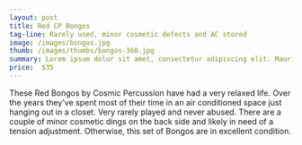 ```yaml
---
layout: post
title: Red CP Bongos
tag-line: Rarely used, minor cosmetic defects and AC stored
image: /images/bongos.jpg
thumb: /images/thumbs/bongos-360.jpg
summary: Lorem ipsum dolor sit amet, consectetur adipiscing elit. Mauris semper diam adipiscing lectus molestie sed.
price:  $35
---
```


These Red Bongos by Cosmic Percussion have had a very relaxed life. Over the years they've spent most of their 
time in an air conditioned space just hanging out in a closet. Very rarely played and never abused. There are a 
couple of minor cosmetic dings on the back side and likely in need of a tension adjustment. Otherwise, this 
set of Bongos are in excellent condition.